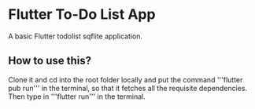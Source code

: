 # Flutter To-Do List App

A basic Flutter todolist sqflite application.

## How to use this?
Clone it and cd into the root folder locally and put the command '''flutter pub run''' in the terminal, so that it fetches all the requisite dependencies.
Then type in '''flutter run''' in the terminal.

